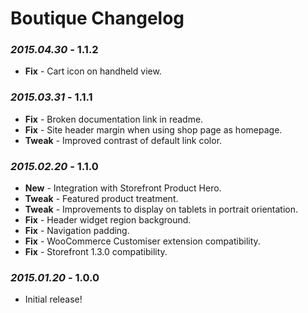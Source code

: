 # Boutique Changelog

### *2015.04.30* - 1.1.2
* **Fix** - Cart icon on handheld view.

### *2015.03.31* - 1.1.1
* **Fix** - Broken documentation link in readme.
* **Fix** - Site header margin when using shop page as homepage.
* **Tweak** - Improved contrast of default link color.

### *2015.02.20* - 1.1.0
* **New** - Integration with Storefront Product Hero.
* **Tweak** - Featured product treatment.
* **Tweak** - Improvements to display on tablets in portrait orientation.
* **Fix** - Header widget region background.
* **Fix** - Navigation padding.
* **Fix** - WooCommerce Customiser extension compatibility.
* **Fix** - Storefront 1.3.0 compatibility.

### *2015.01.20* - 1.0.0
* Initial release!
